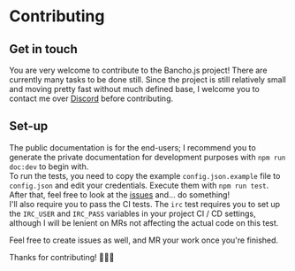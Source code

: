 # Contributing

## Get in touch

You are very welcome to contribute to the Bancho.js project! There are currently many tasks to be done still. Since the project is still relatively small and moving pretty fast without much defined base, I welcome you to contact me over [Discord](https://discord.gg/ThePooN) before contributing.

## Set-up

The public documentation is for the end-users; I recommend you to generate the private documentation for development purposes with `npm run doc:dev` to begin with.  
To run the tests, you need to copy the example `config.json.example` file to `config.json` and edit your credentials. Execute them with `npm run test`.  
After that, feel free to look at the [issues](https://git.cartooncraft.fr/ThePooN/bancho.js/issues) and... do something!  
I'll also require you to pass the CI tests. The `irc` test requires you to set up the `IRC_USER` and `IRC_PASS` variables in your project CI / CD settings, although I will be lenient on MRs not affecting the actual code on this test.

Feel free to create issues as well, and MR your work once you're finished.

Thanks for contributing! 💙💙💙